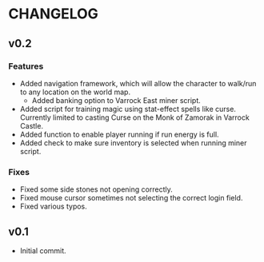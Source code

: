 # CHANGELOG

## v0.2

### Features
- Added navigation framework, which will allow the character to walk/run
  to any location on the world map.
    - Added banking option to Varrock East miner script.
- Added script for training magic using stat-effect spells like curse.
  Currently limited to casting Curse on the Monk of Zamorak in Varrock
  Castle.
- Added function to enable player running if run energy is full.
- Added check to make sure inventory is selected when running miner script.

### Fixes
- Fixed some side stones not opening correctly.
- Fixed mouse cursor sometimes not selecting the correct login field.
- Fixed various typos.

## v0.1
- Initial commit.
